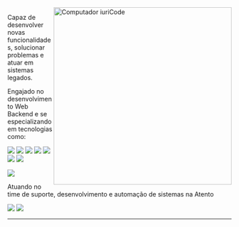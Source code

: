 <img src="https://raw.githubusercontent.com/MicaelliMedeiros/micaellimedeiros/master/image/computer-illustration.png" min-width="400px" max-width="400px" width="400px" align="right" alt="Computador iuriCode">

Capaz de desenvolver novas funcionalidades, solucionar problemas e atuar em sistemas legados.

Engajado no desenvolvimento Web Backend e se especializando em tecnologias como:

<p align="left">
<img src="https://img.shields.io/badge/Python-14354C?style=for-the-badge&logo=python&logoColor=white" />

<img src="https://img.shields.io/badge/PHP-777BB4?style=for-the-badge&logo=php&logoColor=white" />

<img src="https://img.shields.io/badge/Node.js-43853D?style=for-the-badge&logo=node.js&logoColor=white" />

<img src="https://img.shields.io/badge/MariaDB-01529E?style=for-the-badge&logo=mariadb&logoColor=white" /> 

<img src="https://img.shields.io/badge/PostgreSQL-316192?style=for-the-badge&logo=postgresql&logoColor=white" /> 

<img src="https://img.shields.io/badge/Linux-E34F26?style=for-the-badge&logo=linux&logoColor=black" /> 

<img src="https://img.shields.io/badge/Docker-2496ED?style=for-the-badge&logo=docker&logoColor=white" /> 





<p>
  <img src="https://img.shields.io/static/v1?label=Overview&message=f-mendes&color=f8efd4&style=for-the-badge&logo=GitHub">
</p>

<p>
Atuando no time de suporte, desenvolvimento e automação de sistemas na Atento <br/>
</p>

<p align="left">
  <a href="#" alt="Gmail">
  <img src="https://img.shields.io/badge/-Gmail-FF0000?style=flat-square&labelColor=FF0000&logo=gmail&logoColor=white&link=felipemendesdev@gmail.com" /></a>

  <a href="#" alt="Linkedin">
  <img src="https://img.shields.io/badge/-Linkedin-0e76a8?style=flat-square&logo=Linkedin&logoColor=white&link=https://www.linkedin.com/in/felipe-mendes-dev/" /></a>

  
</p>  
<hr>
